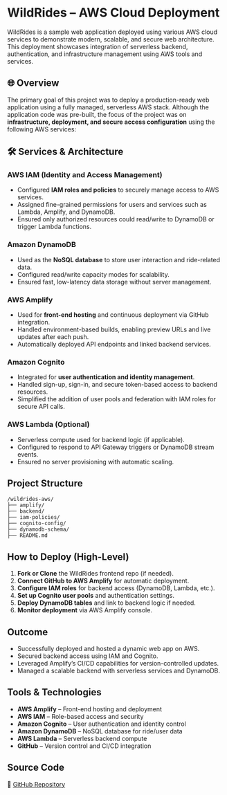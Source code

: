 #  WildRides – AWS Cloud Deployment

WildRides is a sample web application deployed using various AWS cloud services to demonstrate modern, scalable, and secure web architecture. This deployment showcases integration of serverless backend, authentication, and infrastructure management using AWS tools and services.

## 🌐 Overview

The primary goal of this project was to deploy a production-ready web application using a fully managed, serverless AWS stack. Although the application code was pre-built, the focus of the project was on **infrastructure, deployment, and secure access configuration** using the following AWS services:

## 🛠️ Services & Architecture

###  AWS IAM (Identity and Access Management)
- Configured **IAM roles and policies** to securely manage access to AWS services.
- Assigned fine-grained permissions for users and services such as Lambda, Amplify, and DynamoDB.
- Ensured only authorized resources could read/write to DynamoDB or trigger Lambda functions.

###  Amazon DynamoDB
- Used as the **NoSQL database** to store user interaction and ride-related data.
- Configured read/write capacity modes for scalability.
- Ensured fast, low-latency data storage without server management.

###  AWS Amplify
- Used for **front-end hosting** and continuous deployment via GitHub integration.
- Handled environment-based builds, enabling preview URLs and live updates after each push.
- Automatically deployed API endpoints and linked backend services.

###  Amazon Cognito
- Integrated for **user authentication and identity management**.
- Handled sign-up, sign-in, and secure token-based access to backend resources.
- Simplified the addition of user pools and federation with IAM roles for secure API calls.

###  AWS Lambda (Optional)
- Serverless compute used for backend logic (if applicable).
- Configured to respond to API Gateway triggers or DynamoDB stream events.
- Ensured no server provisioning with automatic scaling.

##  Project Structure

```
/wildrides-aws/
├── amplify/
├── backend/
├── iam-policies/
├── cognito-config/
├── dynamodb-schema/
├── README.md
```

##  How to Deploy (High-Level)

1. **Fork or Clone** the WildRides frontend repo (if needed).
2. **Connect GitHub to AWS Amplify** for automatic deployment.
3. **Configure IAM roles** for backend access (DynamoDB, Lambda, etc.).
4. **Set up Cognito user pools** and authentication settings.
5. **Deploy DynamoDB tables** and link to backend logic if needed.
6. **Monitor deployment** via AWS Amplify console.

##  Outcome

- Successfully deployed and hosted a dynamic web app on AWS.
- Secured backend access using IAM and Cognito.
- Leveraged Amplify’s CI/CD capabilities for version-controlled updates.
- Managed a scalable backend with serverless services and DynamoDB.

##  Tools & Technologies

- **AWS Amplify** – Front-end hosting and deployment  
- **AWS IAM** – Role-based access and security  
- **Amazon Cognito** – User authentication and identity control  
- **Amazon DynamoDB** – NoSQL database for ride/user data  
- **AWS Lambda** – Serverless backend compute  
- **GitHub** – Version control and CI/CD integration  


##  Source Code

🔗 [GitHub Repository](https://github.com/machadop1407/pedrotech-portfolio)
